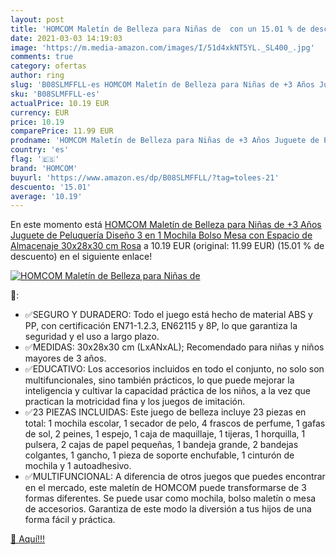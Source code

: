 ```yaml
---
layout: post
title: 'HOMCOM Maletín de Belleza para Niñas de  con un 15.01 % de descuento'
date: 2021-03-03 14:19:03
image: 'https://m.media-amazon.com/images/I/51d4xkNT5YL._SL400_.jpg'
comments: true
category: ofertas
author: ring
slug: 'B08SLMFFLL-es HOMCOM Maletín de Belleza para Niñas de +3 Años Juguete de...'
sku: 'B08SLMFFLL-es'
actualPrice: 10.19 EUR
currency: EUR
price: 10.19
comparePrice: 11.99 EUR
prodname: 'HOMCOM Maletín de Belleza para Niñas de +3 Años Juguete de Peluquería Diseño 3 en 1 Mochila Bolso Mesa con Espacio de Almacenaje 30x28x30 cm Rosa'
country: 'es'
flag: '🇪🇸'
brand: 'HOMCOM'
buyurl: 'https://www.amazon.es/dp/B08SLMFFLL/?tag=tolees-21'
descuento: '15.01'
average: '10.19'
---
```


En este momento está [HOMCOM Maletín de Belleza para Niñas de +3 Años Juguete de Peluquería Diseño 3 en 1 Mochila Bolso Mesa con Espacio de Almacenaje 30x28x30 cm Rosa](https://www.amazon.es/dp/B08SLMFFLL/?tag=tolees-21) a 10.19 EUR (original: 11.99 EUR) (15.01 %  de descuento) en el siguiente enlace!

[![HOMCOM Maletín de Belleza para Niñas de ](https://m.media-amazon.com/images/I/51d4xkNT5YL._SL400_.jpg)](https://www.amazon.es/dp/B08SLMFFLL/?tag=tolees-21)

🔎:

- ✅SEGURO Y DURADERO: Todo el juego está hecho de material ABS y PP, con certificación EN71-1.2.3, EN62115 y 8P, lo que garantiza la seguridad y el uso a largo plazo.
- ✅MEDIDAS: 30x28x30 cm (LxANxAL); Recomendado para niñas y niños mayores de 3 años.
- ✅EDUCATIVO: Los accesorios incluidos en todo el conjunto, no solo son multifuncionales, sino también prácticos, lo que puede mejorar la inteligencia y cultivar la capacidad práctica de los niños, a la vez que practican la motricidad fina y los juegos de imitación.
- ✅23 PIEZAS INCLUIDAS: Este juego de belleza incluye 23 piezas en total: 1 mochila escolar, 1 secador de pelo, 4 frascos de perfume, 1 gafas de sol, 2 peines, 1 espejo, 1 caja de maquillaje, 1 tijeras, 1 horquilla, 1 pulsera, 2 cajas de papel pequeñas, 1 bandeja grande, 2 bandejas colgantes, 1 gancho, 1 pieza de soporte enchufable, 1 cinturón de mochila y 1 autoadhesivo.
- ✅MULTIFUNCIONAL: A diferencia de otros juegos que puedes encontrar en el mercado, este maletín de HOMCOM puede transformarse de 3 formas diferentes. Se puede usar como mochila, bolso maletín o mesa de accesorios. Garantiza de este modo la diversión a tus hijos de una forma fácil y práctica.

[🛒 Aquí!!!](https://www.amazon.es/dp/B08SLMFFLL/?tag=tolees-21)
